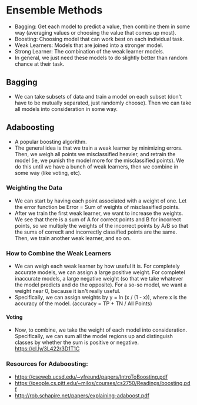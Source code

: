 # Ensemble Methods
- Bagging: Get each model to predict a value, then combine them in some way (averaging values or choosing the value that comes up most).
- Boosting: Choosing model that can work best on each individual task.
- Weak Learners: Models that are joined into a stronger model.
- Strong Learner: The combination of the weak learner models.
- In general, we just need these models to do slightly better than random chance at their task.

## Bagging
- We can take subsets of data and train a model on each subset (don't have to be mutually separated, just randomly choose). Then we can take all models into consideration in some way.

## Adaboosting
- A popular boosting algorithm. 
- The general idea is that we train a weak learner by minimizing errors. Then, we weigh all points we misclassified heavier, and retrain the model (ie, we punish the model more for the misclassified points). We do this until we have a bunch of weak learners, then we combine in some way (like voting, etc).

### Weighting the Data
- We can start by having each point associated with a weight of one. Let the error function be Error = Sum of weights of misclassified points.
- After we train the first weak learner, we want to increase the weights. We see that there is a sum of A for correct points and B for incorrect points, so we multiply the weights of the incorrect points by A/B so that the sums of correclt and incorrectly classified points are the same. Then, we train another weak learner, and so on.

### How to Combine the Weak Learners
- We can weigh each weak learner by how useful it is. For completely accurate models, we can assign a large positive weight. For completel inaccurate models, a large negative weight (so that we take whatever the model predicts and do the opposite). For a so-so model, we want a weight near 0, because it isn't really useful. 
- Specifically, we can assign weights by y = ln (x / (1 - x)), where x is the accuracy of the model. (accuracy = TP + TN / All Points)

#### Voting
- Now, to combine, we take the weight of each model into consideration. Specifically, we can sum all the model regions up and distinguish classes by whether the sum is positive or negative. https://cl.ly/3L422r3D1T1C

### Resources for Adaboosting:
- https://cseweb.ucsd.edu/~yfreund/papers/IntroToBoosting.pdf
- https://people.cs.pitt.edu/~milos/courses/cs2750/Readings/boosting.pdf
- http://rob.schapire.net/papers/explaining-adaboost.pdf


